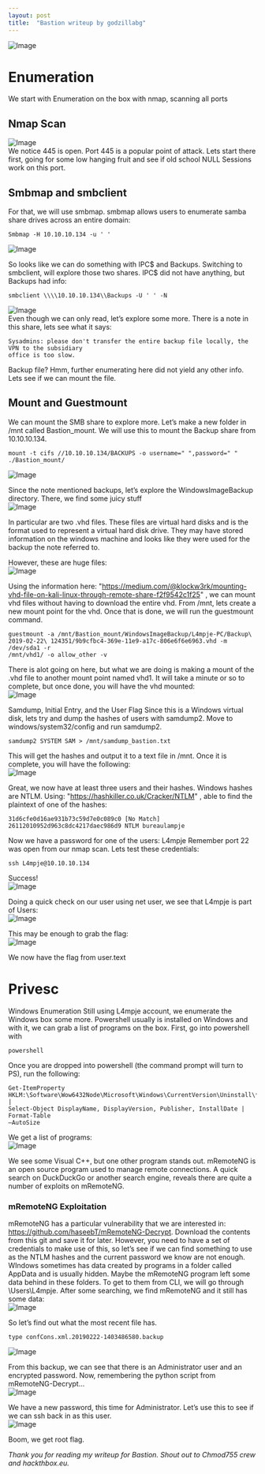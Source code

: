 ```yaml
---
layout: post
title:  "Bastion writeup by godzillabg"
---
```


![Image](/assets/bastion/Writeup_for_Bastion-000.jpg)

# Enumeration
We start with Enumeration on the box with nmap, scanning all ports

## Nmap Scan
![Image](/assets/bastion/Writeup_for_Bastion-001.jpg)  
We notice 445 is open. Port 445 is a popular point of attack. Lets start there first, going
for some low hanging fruit and see if old school NULL Sessions work on this port.

## Smbmap and smbclient
For that, we will use smbmap. smbmap allows users to enumerate samba share drives
across an entire domain:
```
Smbmap -H 10.10.10.134 -u ' '
```  
![Image](/assets/bastion/Writeup_for_Bastion-002.jpg)

So looks like we can do something with IPC$ and Backups. Switching to smbclient, will
explore those two shares. IPC$ did not have anything, but Backups had info:
```
smbclient \\\\10.10.10.134\\Backups -U ' ' -N
```
![Image](/assets/bastion/Writeup_for_Bastion-003.jpg)  
Even though we can only read, let’s explore some more. There is a note in this share,
lets see what it says:
```
Sysadmins: please don't transfer the entire backup file locally, the VPN to the subsidiary
office is too slow.
```
Backup file? Hmm, further enumerating here did not yield any other info. Lets see if we
can mount the file.

## Mount and Guestmount
We can mount the SMB share to explore more. Let’s make a new folder in /mnt called
Bastion_mount. We will use this to mount the Backup share from 10.10.10.134.
```
mount -t cifs //10.10.10.134/BACKUPS -o username=" ",password=" " ./Bastion_mount/
```
![Image](/assets/bastion/Writeup_for_Bastion-004.jpg)

Since the note mentioned backups, let’s explore the WindowsImageBackup directory.
There, we find some juicy stuff  
![Image](/assets/bastion/Writeup_for_Bastion-005.jpg)

In particular are two .vhd files. These files are virtual hard disks and is the format used
to represent a virtual hard disk drive. They may have stored information on the windows
machine and looks like they were used for the backup the note referred to.  

However, these are huge files:  
![Image](/assets/bastion/Writeup_for_Bastion-006.jpg)

Using the information here:
"https://medium.com/@klockw3rk/mounting-vhd-file-on-kali-linux-through-remote-share-f2f9542c1f25" , we can mount vhd files without having to download the entire vhd.
From /mnt, lets create a new mount point for the vhd. Once that is done, we will run the
guestmount command.
```
guestmount -a /mnt/Bastion_mount/WindowsImageBackup/L4mpje-PC/Backup\
2019-02-22\ 124351/9b9cfbc4-369e-11e9-a17c-806e6f6e6963.vhd -m /dev/sda1 -r
/mnt/vhd1/ -o allow_other -v
```

There is alot going on here, but what we are doing is making a mount of the .vhd file to
another mount point named vhd1.
It will take a minute or so to complete, but once done, you will have the vhd mounted:  
![Image](/assets/bastion/Writeup_for_Bastion-007.jpg)

Samdump, Initial Entry, and the User Flag
Since this is a Windows virtual disk, lets try and dump the hashes of users with
samdump2. Move to windows/system32/config and run samdump2.
```
samdump2 SYSTEM SAM > /mnt/samdump_bastion.txt
```
This will get the hashes and output it to a text file in /mnt.
Once it is complete, you will have the following:  
![Image](/assets/bastion/Writeup_for_Bastion-008.jpg)

Great, we now have at least three users and their hashes.
Windows hashes are NTLM. Using: "https://hashkiller.co.uk/Cracker/NTLM" , able to find
the plaintext of one of the hashes:
```
31d6cfe0d16ae931b73c59d7e0c089c0 [No Match]
26112010952d963c8dc4217daec986d9 NTLM bureaulampje
```
Now we have a password for one of the users: L4mpje
Remember port 22 was open from our nmap scan. Lets test these credentials:
```
ssh L4mpje@10.10.10.134
```
Success!  
![Image](/assets/bastion/Writeup_for_Bastion-09.jpg)

Doing a quick check on our user using net user, we see that L4mpje is part of Users:  
![Image](/assets/bastion/Writeup_for_Bastion-010.jpg)

This may be enough to grab the flag:  
![Image](/assets/bastion/Writeup_for_Bastion-011.jpg)

We now have the flag from user.text

# Privesc
Windows Enumeration
Still using L4mpje account, we enumerate the Windows box some more. Powershell
usually is installed on Windows and with it, we can grab a list of programs on the box.
First, go into powershell with
```
powershell
```

Once you are dropped into powershell (the command prompt will turn to PS), run the
following:
```
Get-ItemProperty
HKLM:\Software\Wow6432Node\Microsoft\Windows\CurrentVersion\Uninstall\* |
Select-Object DisplayName, DisplayVersion, Publisher, InstallDate | Format-Table
–AutoSize
```
We get a list of programs:  
![Image](/assets/bastion/Writeup_for_Bastion-012.jpg)

We see some Visual C++, but one other program stands out. mRemoteNG is an open
source program used to manage remote connections. A quick search on DuckDuckGo
or another search engine, reveals there are quite a number of exploits on mRemoteNG.

### mRemoteNG Exploitation
mRemoteNG has a particular vulnerability that we are interested in:
https://github.com/haseebT/mRemoteNG-Decrypt​ . Download the contents from this git
and save it for later.
However, you need to have a set of credentials to make use of this, so let’s see if we
can find something to use as the NTLM hashes and the current password we know are
not enough.
WIndows sometimes has data created by programs in a folder called AppData and is
usually hidden. Maybe the mRemoteNG program left some data behind in these folders.
To get to them from CLI, we will go through \Users\L4mpje. After some searching, we
find mRemoteNG and it still has some data:  
![Image](/assets/bastion/Writeup_for_Bastion-013.jpg)

So let’s find out what the most recent file has.
```
type confCons.xml.20190222-1403486580.backup
```
![Image](/assets/bastion/Writeup_for_Bastion-014.jpg)

From this backup, we can see that there is an Administrator user and an encrypted
password. Now, remembering the python script from mRemoteNG-Decrypt...  
![Image](/assets/bastion/Writeup_for_Bastion-015.pg)

We have a new password, this time for Administrator. Let’s use this to see if we can ssh
back in as this user.  
![Image](/assets/bastion/Writeup_for_Bastion-016.jpg)


Boom, we get root flag.

_Thank you for reading my writeup for Bastion. Shout out to Chmod755 crew and
hackthbox.eu._
